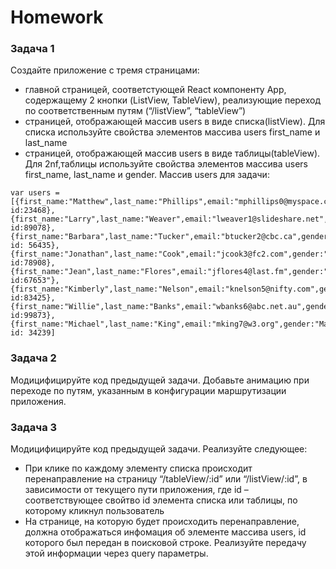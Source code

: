 # Homework 

### Задача 1 
Создайте приложение с тремя страницами: 
* главной страницей, соответстующей React компоненту App, содержащему 2 кнопки (ListView, TableView), реализующие переход по соответственным путям (“/listView”, “tableView”) 
* страницей, отображающей массив users в виде списка(listView).  Для списка используйте свойства элементов массива users first_name и last_name
* страницей, отображающей массив users в виде таблицы(tableView). Для 2nf,таблицы используйте свойства элементов массива users first_name, last_name и gender. 
Массив users для задачи: 
```
var users = [{first_name:"Matthew",last_name:"Phillips",email:"mphillips0@myspace.com",gender:"Male",ip_address:"14.241.172.154", id:23468},
{first_name:"Larry",last_name:"Weaver",email:"lweaver1@slideshare.net",gender:"Male",ip_address:"126.139.9.128", id:89078},
{first_name:"Barbara",last_name:"Tucker",email:"btucker2@cbc.ca",gender:"Female",ip_address:"92.195.229.16", id: 56435},
{first_name:"Jonathan",last_name:"Cook",email:"jcook3@fc2.com",gender:"Male",ip_address:"187.79.225.71", id:78908},
{first_name:"Jean",last_name:"Flores",email:"jflores4@last.fm",gender:"Female",ip_address:"222.197.158.249, id:67653"},
{first_name:"Kimberly",last_name:"Nelson",email:"knelson5@nifty.com",gender:"Female",ip_address:"111.174.89.57", id:83425},
{first_name:"Willie",last_name:"Banks",email:"wbanks6@abc.net.au",gender:"Male",ip_address:"97.0.19.154", id:99873},
{first_name:"Michael",last_name:"King",email:"mking7@w3.org",gender:"Male",ip_address:"149.114.62.6"}, id: 34239]
```
### Задача 2 
Модицифицируйте код предыдущей задачи. Добавьте анимацию при переходе по путям, указанным в конфигурации маршрутизации приложения. 

### Задача 3 
Модицифицируйте код предыдущей задачи. Реализуйте следующее: 
* При клике по каждому элементу списка происходит перенаправление на страницу “/tableView/:id” или “/listView/:id”, в зависимости от текущего пути приложения, где id – соответствующее свойтво id элемента списка или таблицы, по которому кликнул пользователь 
* На странице, на которую будет происходить перенаправление, должна отображаться инфомация об элементе массива users, id которого был передан в поисковой строке. Реализуйте передачу этой информации через query параметры.  
 

